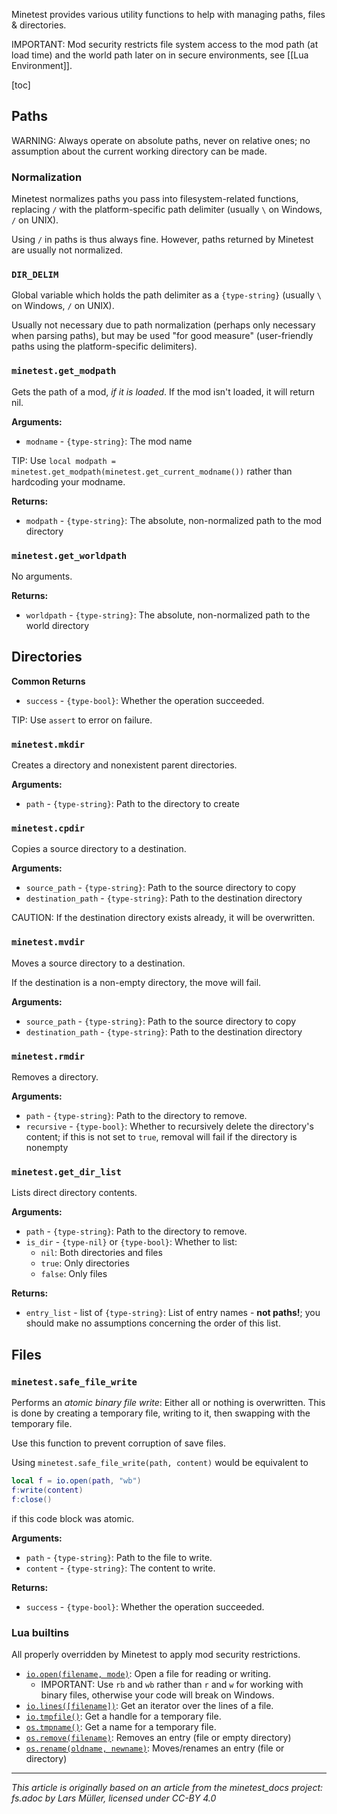 Minetest provides various utility functions to help with managing paths, files & directories.

IMPORTANT: Mod security restricts file system access to the mod path (at load time) and the world path later on in secure environments, see [[Lua Environment]].

[toc]

## Paths
WARNING: Always operate on absolute paths, never on relative ones; no assumption about the current working directory can be made.

### Normalization
Minetest normalizes paths you pass into filesystem-related functions, replacing `/` with the platform-specific path delimiter (usually `\` on Windows, `/` on UNIX).

Using `/` in paths is thus always fine. However, paths returned by Minetest are usually not normalized.

### `DIR_DELIM`
Global variable which holds the path delimiter as a `{type-string}` (usually `\` on Windows, `/` on UNIX).

Usually not necessary due to path normalization (perhaps only necessary when parsing paths),
but may be used "for good measure" (user-friendly paths using the platform-specific delimiters).

### `minetest.get_modpath`
Gets the path of a mod, *if it is loaded*. If the mod isn't loaded, it will return nil.

**Arguments:**
- `modname` - `{type-string}`: The mod name

TIP: Use `local modpath = minetest.get_modpath(minetest.get_current_modname())` rather than hardcoding your modname.

**Returns:**
- `modpath` - `{type-string}`: The absolute, non-normalized path to the mod directory

### `minetest.get_worldpath`
No arguments.

**Returns:**
- `worldpath` - `{type-string}`: The absolute, non-normalized path to the world directory

## Directories

**Common Returns**
- `success` - `{type-bool}`: Whether the operation succeeded.

TIP: Use `assert` to error on failure.

### `minetest.mkdir`
Creates a directory and nonexistent parent directories.

**Arguments:**
- `path` - `{type-string}`: Path to the directory to create

### `minetest.cpdir`
Copies a source directory to a destination.

**Arguments:**
- `source_path` - `{type-string}`: Path to the source directory to copy
- `destination_path` - `{type-string}`: Path to the destination directory

CAUTION: If the destination directory exists already, it will be overwritten.

### `minetest.mvdir`
Moves a source directory to a destination.

If the destination is a non-empty directory, the move will fail.

**Arguments:**
- `source_path` - `{type-string}`: Path to the source directory to copy
- `destination_path` - `{type-string}`: Path to the destination directory

### `minetest.rmdir`
Removes a directory.

**Arguments:**
- `path` - `{type-string}`: Path to the directory to remove.
- `recursive` - `{type-bool}`: Whether to recursively delete the directory's content; if this is not set to `true`, removal will fail if the directory is nonempty

### `minetest.get_dir_list`

Lists direct directory contents.

**Arguments:**
- `path` - `{type-string}`: Path to the directory to remove.
- `is_dir` - `{type-nil}` or `{type-bool}`: Whether to list:
  - `nil`: Both directories and files
  - `true`: Only directories
  - `false`: Only files

**Returns:**
- `entry_list` - list of `{type-string}`: List of entry names - **not paths!**; you should make no assumptions concerning the order of this list.

## Files

### `minetest.safe_file_write`
Performs an *atomic binary file write*: Either all or nothing is overwritten. This is done by creating a temporary file, writing to it, then swapping with the temporary file.

Use this function to prevent corruption of save files.

Using `minetest.safe_file_write(path, content)` would be equivalent to

```lua
local f = io.open(path, "wb")
f:write(content)
f:close()
```

if this code block was atomic.

**Arguments:**
- `path` - `{type-string}`: Path to the file to write.
- `content` - `{type-string}`: The content to write.

**Returns:**
- `success` - `{type-bool}`: Whether the operation succeeded.

### Lua builtins
All properly overridden by Minetest to apply mod security restrictions.

* [`io.open(filename, mode)`](https://www.lua.org/manual/5.1/manual.html#pdf-io.open): Open a file for reading or writing.
  * IMPORTANT: Use `rb` and `wb` rather than `r` and `w` for working with binary files, otherwise your code will break on Windows.
* [`io.lines([filename])`](https://www.lua.org/manual/5.1/manual.html#pdf-io.lines]): Get an iterator over the lines of a file.
* [`io.tmpfile()`](https://www.lua.org/manual/5.1/manual.html#pdf-io.tmpfile): Get a handle for a temporary file.
* [`os.tmpname()`](https://www.lua.org/manual/5.1/manual.html#pdf-os.tmpname): Get a name for a temporary file.
* [`os.remove(filename)`](https://www.lua.org/manual/5.1/manual.html#pdf-os.remove): Removes an entry (file or empty directory)
* [`os.rename(oldname, newname)`](https://www.lua.org/manual/5.1/manual.html#pdf-os.rename): Moves/renames an entry (file or directory)

---
*This article is originally based on an article from the minetest_docs project: fs.adoc by Lars Müller, licensed under CC-BY 4.0*